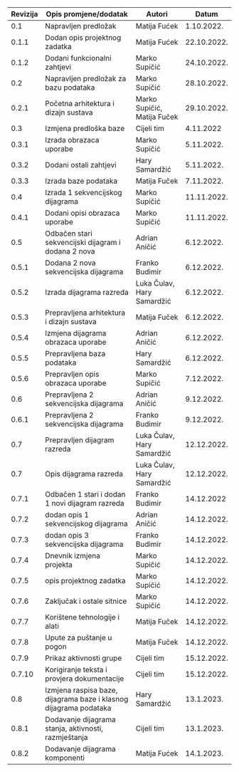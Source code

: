 | Revizija | Opis promjene/dodatak                                             | Autori                      | Datum       |
| -------- | ----------------------------------------------------------------- | --------------------------- | ----------- |
| 0.1      | Napravljen predložak                                              | Matija Fućek                | 1.10.2022.  |
| 0.1.1    | Dodan opis projektnog zadatka                                     | Matija Fućek                | 22.10.2022. |
| 0.1.2    | Dodani funkcionalni zahtjevi                                      | Marko Supičić               | 24.10.2022. |
| 0.2      | Napravljen predložak za bazu podataka                             | Marko Supičić               | 28.10.2022. |
| 0.2.1    | Početna arhitektura i dizajn sustava                              | Marko Supičić, Matija Fuček | 29.10.2022. |
| 0.3      | Izmjena predloška baze                                            | Cijeli tim                  | 4.11.2022   |
| 0.3.1    | Izrada obrazaca uporabe                                           | Marko Supičić               | 5.11.2022.  |
| 0.3.2    | Dodani ostali zahtjevi                                            | Hary Samardžić              | 5.11.2022.  |
| 0.3.3    | Izrada baze podataka                                              | Matija Fuček                | 7.11.2022.  |
| 0.4      | Izrada 1 sekvencijskog dijagrama                                  | Marko Supičić               | 11.11.2022. |
| 0.4.1    | Dodani opisi obrazaca uporabe                                     | Marko Supičić               | 11.11.2022. |
| 0.5      | Odbačen stari sekvencijski dijagram i dodana 2 nova               | Adrian Aničić               | 6.12.2022.  |
| 0.5.1    | Dodana 2 nova sekvencijska dijagrama                              | Franko Budimir              | 6.12.2022.  |
| 0.5.2    | Izrada dijagrama razreda                                          | Luka Čulav, Hary Samardžić  | 6.12.2022.  |
| 0.5.3    | Prepravljena arhitektura i dizajn sustava                         | Matija Fuček                | 6.12.2022.  |
| 0.5.4    | Izmjena dijagrama obrazaca uporabe                                | Adrian Aničić               | 6.12.2022.  |
| 0.5.5    | Prepravljena baza podataka                                        | Hary Samardžić              | 6.12.2022.  |
| 0.5.6    | Prepravljen opis obrazaca uporabe                                 | Marko Supičić               | 7.12.2022.  |
| 0.6      | Prepravljena 2 sekvencijska dijagrama                             | Adrian Aničić               | 9.12.2022.  |
| 0.6.1    | Prepravljena 2 sekvencijska dijagrama                             | Franko Budimir              | 9.12.2022.  |
| 0.7      | Prepravljen dijagram razreda                                      | Luka Čulav, Hary Samardžić  | 12.12.2022. |
| 0.7      | Opis dijagrama razreda                                            | Luka Čulav, Hary Samardžić  | 12.12.2022. |
| 0.7.1    | Odbačen 1 stari i dodan 1 novi dijagram razreda                   | Franko Budimir              | 14.12.2022  |
| 0.7.2    | dodan opis 1 sekvencijskog dijagrama                              | Adrian Aničić               | 14.12.2022. |
| 0.7.3    | dodan opis 3 sekvencijska dijagrama                               | Franko Budimir              | 14.12.2022. |
| 0.7.4    | Dnevnik izmjena projekta                                          | Marko Supičić               | 14.12.2022. |
| 0.7.5    | opis projektnog zadatka                                           | Marko Supičić               | 14.12.2022. |
| 0.7.6    | Zaključak i ostale sitnice                                        | Marko Supičić               | 14.12.2022. |
| 0.7.7    | Korištene tehnologije i alati                                     | Matija Fuček                | 14.12.2022. |
| 0.7.8    | Upute za puštanje u pogon                                         | Matija Fuček                | 14.12.2022. |
| 0.7.9    | Prikaz aktivnosti grupe                                           | Cijeli tim                  | 15.12.2022. |
| 0.7.10   | Korigiranje teksta i provjera dokumentacije                       | Cijeli tim                  | 15.12.2022. |
| 0.8      | Izmjena raspisa baze, dijagrama baze i klasnog dijagrama podataka | Hary Samardžić              | 13.1.2023.  |
| 0.8.1    | Dodavanje dijagrama stanja, aktivnosti, razmještanja              | Cijeli tim                  | 13.1.2023.  |
| 0.8.2    | Dodavanje dijagrama komponenti                                    | Matija Fućek                | 14.1.2023.  |
